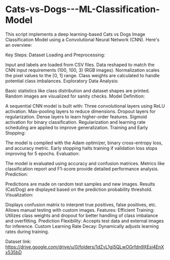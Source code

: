 # Cats-vs-Dogs---ML-Classification-Model

This script implements a deep learning-based Cats vs Dogs Image Classification Model using a Convolutional Neural Network (CNN). Here's an overview:

Key Steps:
Dataset Loading and Preprocessing:

Input and labels are loaded from CSV files.
Data reshaped to match the CNN input requirements (100, 100, 3) (RGB images).
Normalization scales the pixel values to the [0, 1] range.
Class weights are calculated to handle potential class imbalances.
Exploratory Data Analysis:

Basic statistics like class distribution and dataset shapes are printed.
Random images are visualized for sanity checks.
Model Definition:

A sequential CNN model is built with:
Three convolutional layers using ReLU activation.
Max-pooling layers to reduce dimensions.
Dropout layers for regularization.
Dense layers to learn higher-order features.
Sigmoid activation for binary classification.
Regularization and learning rate scheduling are applied to improve generalization.
Training and Early Stopping:

The model is compiled with the Adam optimizer, binary cross-entropy loss, and accuracy metric.
Early stopping halts training if validation loss stops improving for 5 epochs.
Evaluation:

The model is evaluated using accuracy and confusion matrices.
Metrics like classification report and F1-score provide detailed performance analysis.
Prediction:

Predictions are made on random test samples and new images.
Results (Cat/Dog) are displayed based on the prediction probability threshold.
Visualization:

Displays confusion matrix to interpret true positives, false positives, etc.
Allows manual testing with custom images.
Features:
Efficient Training: Utilizes class weights and dropout for better handling of class imbalance and overfitting.
Prediction Flexibility: Accepts test data and external images for inference.
Custom Learning Rate Decay: Dynamically adjusts learning rates during training.

Dataset link: https://drive.google.com/drive/u/0/folders/1dZvL1gi5QLwOGrfdn9XEsi4EnXx535bD

